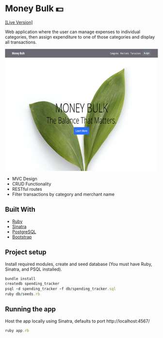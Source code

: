 
# Money Bulk :dollar:
[[Live Version]](https://money-bulk.herokuapp.com/)

Web application where the user can manage expenses to individual categories, then assign expenditure to one of those categories and display all transactions.

<img src="public/images/money_bulk.png" width="700" height="400">

* MVC Design
* CRUD Functionality
* RESTful routes
* Filter transactions by category and merchant name

## Built With
* [Ruby](https://www.ruby-lang.org/en/)
* [Sinatra](http://sinatrarb.com/)
* [PostgreSQL](https://www.postgresql.org/)
* [Bootstrap](https://getbootstrap.com/)

## Project setup
Install required modules, create and seed database (You must have Ruby, Sinatra, and PSQL installed).

```ruby
bundle install
createdb spending_tracker
psql -d spending_tracker -f db/spending_tracker.sql
ruby db/seeds.rb
```

## Running the app
Host the app locally using Sinatra, defaults to port http://localhost:4567/

```ruby
ruby app.rb
```
